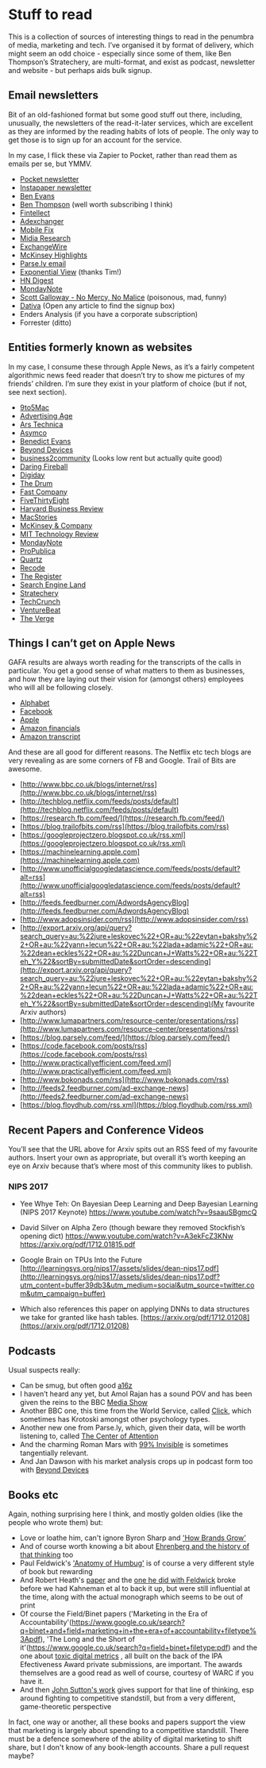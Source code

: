 # Stuff to read
This is a collection of sources of interesting things to read in the penumbra of media, marketing and tech. I’ve organised it by format of delivery, which might seem an odd choice - especially since some of them, like Ben Thompson’s Stratechery, are multi-format, and exist as podcast, newsletter and website - but perhaps aids bulk signup. 

## Email newsletters
Bit of an old-fashioned format but some good stuff out there, including, unusually, the newsletters of the read-it-later services, which are excellent as they are informed by the reading habits of lots of people. The only way to get those is to sign up for an account for the service. 

In my case, I flick these via Zapier to Pocket, rather than read them as emails per se, but YMMV. 

* [Pocket newsletter](https://getpocket.com/signup)
* [Instapaper newsletter](https://www.instapaper.com/user/register)
* [Ben Evans](http://ben-evans.com/newsletter/)
* [Ben Thompson](https://stratechery.com/membership/) (well worth subscribing I think)
* [Fintellect](http://www.fintellect.com/msfi/)
* [Adexchanger](https://adexchanger.com/newsletter/)
* [Mobile Fix](http://www.addictivelondon.com/#sign-up-for-fix)
* [Midia Research](https://www.midiaresearch.com/blog/)
* [ExchangeWire](https://www.exchangewire.com/newsletter/)
* [McKinsey Highlights](https://www.mckinsey.com/user-registration/manage-account/edit-subscriptions)
* [Parse.ly email](https://blog.parsely.com)
* [Exponential View](http://www.exponentialview.co/newsletter/) (thanks Tim!)
* [HN Digest](https://hndigest.com)
* [MondayNote](https://madmimi.com/signups/203173/join)
* [Scott Galloway - No Mercy, No Malice](https://www.l2inc.com/archive?blog-types=nmnm) (poisonous, mad, funny)
* [Dativa](https://www.dativa.com/latest/) (Open any article to find the signup box)
* Enders Analysis (if you have a corporate subscription)
* Forrester (ditto)

## Entities formerly known as websites
In my case, I consume these through Apple News, as it’s a fairly competent algorithmic news feed reader that doesn’t try to show me pictures of my friends’ children. I’m sure they exist in your platform of choice (but if not, see next section).

* [9to5Mac](https://9to5mac.com)
* [Advertising Age](http://adage.com)
* [Ars Technica](https://arstechnica.com)
* [Asymco](http://www.asymco.com)
* [Benedict Evans](https://www.ben-evans.com)
* [Beyond Devices](http://www.beyonddevic.es)
* [business2community](https://www.business2community.com) (Looks low rent but actually quite good)
* [Daring Fireball](https://daringfireball.net)
* [Digiday](https://digiday.com)
* [The Drum](http://www.thedrum.com)
* [Fast Company](https://www.fastcompany.com)
* [FiveThirtyEight](http://fivethirtyeight.com)
* [Harvard Business Review](https://hbr.org)
* [MacStories](https://www.macstories.net)
* [McKinsey & Company](https://www.mckinsey.com/quarterly/overview)
* [MIT Technology Review](https://www.technologyreview.com)
* [MondayNote](https://mondaynote.com)
* [ProPublica](https://www.propublica.org)
* [Quartz](https://qz.com)
* [Recode](https://www.recode.net)
* [The Register](https://m.theregister.co.uk)
* [Search Engine Land](https://searchengineland.com)
* [Stratechery](https://stratechery.com)
* [TechCrunch](https://techcrunch.com)
* [VentureBeat](https://venturebeat.com)
* [The Verge](https://www.theverge.com)

## Things I can’t get on Apple News
GAFA results are always worth reading for the transcripts of the calls in particular. You get a good sense of what matters to them as businesses, and how they are laying out their vision for (amongst others) employees who will all be following closely. 

- [Alphabet](https://abc.xyz/investor/)
- [Facebook](https://investor.fb.com/financials/)
- [Apple](http://www.nasdaq.com/symbol/aapl/call-transcripts)
- [Amazon financials](http://phx.corporate-ir.net/phoenix.zhtml?c=97664&p=irol-reportsother)
- [Amazon transcript](http://www.nasdaq.com/symbol/amzn/call-transcripts)

And these are all good for different reasons. The Netflix etc tech blogs are very revealing as are some corners of FB and Google. Trail of Bits are awesome. 

- [http://www.bbc.co.uk/blogs/internet/rss](http://www.bbc.co.uk/blogs/internet/rss)
- [http://techblog.netflix.com/feeds/posts/default](http://techblog.netflix.com/feeds/posts/default)
- [https://research.fb.com/feed/](https://research.fb.com/feed/)
- [https://blog.trailofbits.com/rss](https://blog.trailofbits.com/rss)
- [https://googleprojectzero.blogspot.co.uk/rss.xml](https://googleprojectzero.blogspot.co.uk/rss.xml)
- [https://machinelearning.apple.com](https://machinelearning.apple.com)
- [http://www.unofficialgoogledatascience.com/feeds/posts/default?alt=rss](http://www.unofficialgoogledatascience.com/feeds/posts/default?alt=rss)
- [http://feeds.feedburner.com/AdwordsAgencyBlog](http://feeds.feedburner.com/AdwordsAgencyBlog)
- [http://www.adopsinsider.com/rss](http://www.adopsinsider.com/rss)
- [http://export.arxiv.org/api/query?search_query=au:%22jure+leskovec%22+OR+au:%22eytan+bakshy%22+OR+au:%22yann+lecun%22+OR+au:%22lada+adamic%22+OR+au:%22dean+eckles%22+OR+au:%22Duncan+J+Watts%22+OR+au:%22Teh_Y%22&sortBy=submittedDate&sortOrder=descending](http://export.arxiv.org/api/query?search_query=au:%22jure+leskovec%22+OR+au:%22eytan+bakshy%22+OR+au:%22yann+lecun%22+OR+au:%22lada+adamic%22+OR+au:%22dean+eckles%22+OR+au:%22Duncan+J+Watts%22+OR+au:%22Teh_Y%22&sortBy=submittedDate&sortOrder=descending)(My favourite Arxiv authors)
- [http://www.lumapartners.com/resource-center/presentations/rss](http://www.lumapartners.com/resource-center/presentations/rss)
- [https://blog.parsely.com/feed/](https://blog.parsely.com/feed/)
- [https://code.facebook.com/posts/rss](https://code.facebook.com/posts/rss)
- [http://www.practicallyefficient.com/feed.xml](http://www.practicallyefficient.com/feed.xml)
- [http://www.bokonads.com/rss](http://www.bokonads.com/rss)
- [http://feeds2.feedburner.com/ad-exchange-news](http://feeds2.feedburner.com/ad-exchange-news)
- [https://blog.floydhub.com/rss.xml](https://blog.floydhub.com/rss.xml)

## Recent Papers and Conference Videos
You’ll see that the URL above for Arxiv spits out an RSS feed of my favourite authors. Insert your own as appropriate, but overall it’s worth keeping an eye on Arxiv because that’s where most of this community likes to publish. 

### NIPS 2017
- Yee Whye Teh: On Bayesian Deep Learning and Deep Bayesian Learning (NIPS 2017 Keynote)
https://www.youtube.com/watch?v=9saauSBgmcQ

- David Silver on Alpha Zero (though beware they removed Stockfish’s opening dict)
https://www.youtube.com/watch?v=A3ekFcZ3KNw
https://arxiv.org/pdf/1712.01815.pdf

- Google Brain on TPUs Into the Future
[http://learningsys.org/nips17/assets/slides/dean-nips17.pdf](http://learningsys.org/nips17/assets/slides/dean-nips17.pdf?utm_content=buffer39db3&utm_medium=social&utm_source=twitter.com&utm_campaign=buffer)

- Which also references this paper on applying DNNs to data structures we take for granted like hash tables. 
[https://arxiv.org/pdf/1712.01208](https://arxiv.org/pdf/1712.01208)

## Podcasts
Usual suspects really:
- Can be smug, but often good [a16z](https://itunes.apple.com/gb/podcast/a16z/id842818711?mt=2)
- I haven’t heard any yet, but Amol Rajan has a sound POV and has been given the reins to the BBC [Media Show](https://itunes.apple.com/gb/podcast/the-media-show/id292525828?mt=2)
- Another BBC one, this time from the World Service, called [Click](https://itunes.apple.com/gb/podcast/click/id73331490?mt=2), which sometimes has Krotoski amongst other psychology types. 
- Another new one from Parse.ly, which, given their data, will be worth listening to, called [The Center of Attention](https://itunes.apple.com/gb/podcast/the-center-of-attention/id1319543127?mt=2)
- And the charming Roman Mars with [99% Invisible](https://itunes.apple.com/gb/podcast/99-invisible/id394775318?mt=2) is sometimes tangentially relevant. 
- And Jan Dawson with his market analysis crops up in podcast form too with [Beyond Devices](https://itunes.apple.com/gb/podcast/beyond-devices-podcast/id1002197313?mt=2)

## Books etc
Again, nothing surprising here I think, and mostly golden oldies (like the people who wrote them) but:
- Love or loathe him, can't ignore Byron Sharp and ['How Brands Grow'](https://www.amazon.co.uk/How-Brands-Grow-What-Marketers/dp/0195573560)
- And of course worth knowing a bit about [Ehrenberg and the history of that thinking](https://www.google.co.uk/search?q=ehrenberg+andrew+filetype%3Apdf) too
- Paul Feldwick's ['Anatomy of Humbug'](https://www.amazon.co.uk/Anatomy-Humbug-Think-Differently-Advertising/dp/1784621927) is of course a very different style of book but rewarding
- And Robert Heath's [paper](http://www.bath.ac.uk/management/research/pdf/2005-04.pdf) and the [one he did with Feldwick](http://paulfeldwick.com/wp-content/uploads/2017/04/Feldwick-and-Heath.pdf) broke before we had Kahneman et al to back it up, but were still influential at the time, along with the actual monograph which seems to be out of print
- Of course the Field/Binet papers ('Marketing in the Era of Accountability'(https://www.google.co.uk/search?q=binet+and+field+marketing+in+the+era+of+accountability+filetype%3Apdf), 'The Long and the Short of it'(https://www.google.co.uk/search?q=field+binet+filetype:pdf) and the one about [toxic digital metrics](http://www.ipa.co.uk/news/new-ipa-report-from-binet-and-field-reveals-key-ways-to-drive-campaign-effectiveness#.Wnmv1GacZ-U) , all built on the back of the IPA Efectiveness Award private submissions, are important. The awards themselves are a good read as well of course, courtesy of WARC if you have it. 
- And then [John Sutton's work](https://www.amazon.co.uk/Structure-Competition-Advertising-Evolution-Concentration/dp/0262693585) gives support for that line of thinking, esp around fighting to competitive standstill, but from a very different, game-theoretic perspective

In fact, one way or another, all these books and papers support the view that marketing is largely about spending to a competitive standstill. There must be a defence somewhere of the ability of digital marketing to shift share, but I don't know of any book-length accounts. Share a pull request maybe?

